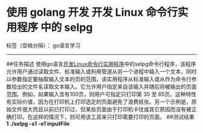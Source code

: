 ﻿# 使用 golang 开发 开发 Linux 命令行实用程序 中的 selpg

标签（空格分隔）： go语言学习

---

##任务描述
使用go语言[开发Linux命令行实用程序][1]中的selpg命令行程序，该程序允许用户通过读取文件、标准输入或利用管道从另一个进程中输入一个文本，同时以参数指定要抽取输入文本的页的范围，该实用程序从标准输入或从作为命令行参数给出的文件名读取文本输入。它允许用户指定来自该输入并随后将被输出的页面范围。例如，如果输入含有100页，则用户可指定只打印第 35 至 65页。这种特性有实际价值，因为在打印机上打印选定的页面避免了浪费纸张。另一个示例是，原始文件很大而且以前已打印过，但某些页面由于打印机卡住或其它原因而没有被正确打印。在这样的情况下，则可用该工具来只打印需要打印的页面。
##测试结果
**1  ./selpg -s1 -e1 inputFile**



  [1]: https://www.ibm.com/developerworks/cn/linux/shell/clutil/index.html